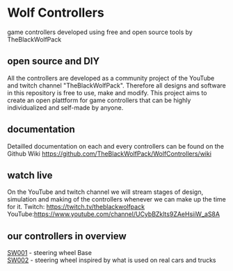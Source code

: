 # Wolf Controllers
game controllers developed using free and open source tools by TheBlackWolfPack

## open source and DIY
All the controllers are developed as a community project of the YouTube and twitch channel "TheBlackWolfPack". Therefore all designs and software in this repository is free to use, make and modify. This project aims to create an open plattform for game controllers that can be highly individualized and self-made by anyone.

## documentation
Detailled documentation on each and every controllers can be found on the Github Wiki https://github.com/TheBlackWolfPack/WolfControllers/wiki

## watch live
On the YouTube and twitch channel we will stream stages of design, simulation and making of the controllers whenever we can make up the time for it.
Twitch: https://twitch.tv/theblackwolfpack
YouTube:https://www.youtube.com/channel/UCybBZklts9ZAeHsiiW_aS8A

## our controllers in overview
[SW001](https://theblackwolfpack.github.io/WolfControllers/SW001) - steering wheel Base  
[SW002](https://theblackwolfpack.github.io/WolfControllers/SW002) - steering wheel inspired by what is used on real cars and trucks
